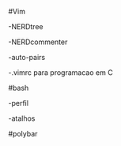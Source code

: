 #Vim

-NERDtree

-NERDcommenter

-auto-pairs

-.vimrc para programacao em C

#bash

-perfil

-atalhos

#polybar
